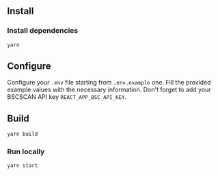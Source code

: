 ## Install

### Install dependencies

```bash
yarn
```

## Configure

Configure your `.env` file starting from `.env.example` one. Fill the provided example values with the necessary information. Don't forget to add your BSCSCAN API key `REACT_APP_BSC_API_KEY`.

## Build

```bash
yarn build
```

### Run locally

```bash
yarn start
```